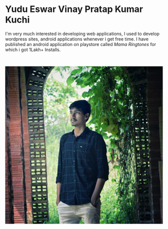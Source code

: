 # Yudu Eswar Vinay Pratap Kumar Kuchi

I'm very much interested in developing web applications, I used to develop wordpress sites, android applications whenever i get free time. I have published an android application on playstore called *Mama Ringtones* for which i got 1Lakh+ Installs.

<br>

![Profile Picture](/ProfilePic.jpg)